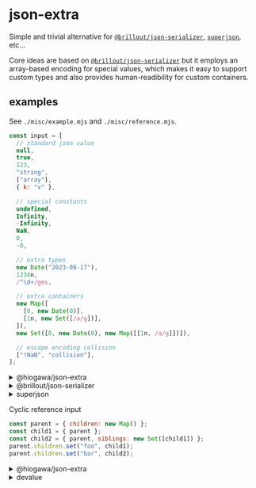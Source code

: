 # json-extra

Simple and trivial alternative for
[`@brillout/json-serializer`](https://github.com/brillout/json-serializer/),
[`superjson`](https://github.com/blitz-js/superjson), etc...

Core ideas are based on [`@brillout/json-serializer`](https://github.com/brillout/json-serializer/)
but it employs an array-based encoding for special values,
which makes it easy to support custom types
and also provides human-readibility for custom containers.

## examples

See `./misc/example.mjs` and `./misc/reference.mjs`.

<!--

-------------------------------------
---- %template-input-start:example% ----

```js
{%shell node ./misc/example.mjs input %}
```

<details><summary>@hiogawa/json-extra</summary>

```json
{%shell node ./misc/example.mjs json-extra %}
```

</details>

<details><summary>@brillout/json-serializer</summary>

```json
{%shell node ./misc/example.mjs @brillout/json-serializer %}
```

</details>

<details><summary>superjson</summary>

```json
{%shell node ./misc/example.mjs superjson %}
```

</details>

Cyclic reference input

```js
const parent = { children: new Map() };
const child1 = { parent };
const child2 = { parent, siblings: new Set([child1]) };
parent.children.set("foo", child1);
parent.children.set("bar", child2);
```

<details><summary>@hiogawa/json-extra</summary>

```json
{%shell node ./misc/reference.mjs json-extra %}
```

</details>

<details><summary>devalue</summary>

```json
{%shell node ./misc/reference.mjs devalue %}
```

</details>

---- %template-input-end:example% ----
-----------------------------------

-->

<!-- %template-output-start:example% -->

```js
const input = [
  // standard json value
  null,
  true,
  123,
  "string",
  ["array"],
  { k: "v" },

  // special constants
  undefined,
  Infinity,
  -Infinity,
  NaN,
  0,
  -0,

  // extra types
  new Date("2023-08-17"),
  1234n,
  /^\d+/gms,

  // extra containers
  new Map([
    [0, new Date(0)],
    [1n, new Set([/a/g])],
  ]),
  new Set([0, new Date(0), new Map([[1n, /a/g]])]),

  // escape encoding collision
  ["!NaN", "collision"],
];
```

<details><summary>@hiogawa/json-extra</summary>

```json
[
  null,
  true,
  123,
  "string",
  ["array"],
  {
    "k": "v"
  },
  ["!undefined", 0],
  ["!Infinity", 0],
  ["!-Infinity", 0],
  ["!NaN", 0],
  0,
  ["!-0", 0],
  ["!Date", "2023-08-17T00:00:00.000Z"],
  ["!BigInt", "1234"],
  ["!RegExp", ["^\\d+", "gms"]],
  [
    "!Map",
    [
      [0, ["!Date", "1970-01-01T00:00:00.000Z"]],
      [
        ["!BigInt", "1"],
        ["!Set", [["!RegExp", ["a", "g"]]]]
      ]
    ]
  ],
  [
    "!Set",
    [
      0,
      ["!Date", "1970-01-01T00:00:00.000Z"],
      [
        "!Map",
        [
          [
            ["!BigInt", "1"],
            ["!RegExp", ["a", "g"]]
          ]
        ]
      ]
    ]
  ],
  ["!", "!NaN", "collision"]
]
```

</details>

<details><summary>@brillout/json-serializer</summary>

```json
[
  null,
  true,
  123,
  "string",
  ["array"],
  {
    "k": "v"
  },
  "!undefined",
  "!Infinity",
  "!-Infinity",
  "!NaN",
  0,
  0,
  "!Date:2023-08-17T00:00:00.000Z",
  "!BigInt:1234",
  "!RegExp:/^\\d+/gms",
  "!Map:[\n  [\n    0,\n    \"!Date:1970-01-01T00:00:00.000Z\"\n  ],\n  [\n    \"!BigInt:1\",\n    \"!Set:[\\n  \\\"!RegExp:/a/g\\\"\\n]\"\n  ]\n]",
  "!Set:[\n  0,\n  \"!Date:1970-01-01T00:00:00.000Z\",\n  \"!Map:[\\n  [\\n    \\\"!BigInt:1\\\",\\n    \\\"!RegExp:/a/g\\\"\\n  ]\\n]\"\n]",
  ["!!NaN", "collision"]
]
```

</details>

<details><summary>superjson</summary>

```json
{
  "json": [
    null,
    true,
    123,
    "string",
    ["array"],
    {
      "k": "v"
    },
    null,
    "Infinity",
    "-Infinity",
    "NaN",
    0,
    "-0",
    "2023-08-17T00:00:00.000Z",
    "1234",
    "/^\\d+/gms",
    [
      [0, "1970-01-01T00:00:00.000Z"],
      ["1", ["/a/g"]]
    ],
    [0, "1970-01-01T00:00:00.000Z", [["1", "/a/g"]]],
    ["!NaN", "collision"]
  ],
  "meta": {
    "values": {
      "6": ["undefined"],
      "7": ["number"],
      "8": ["number"],
      "9": ["number"],
      "11": ["number"],
      "12": ["Date"],
      "13": ["bigint"],
      "14": ["regexp"],
      "15": [
        "map",
        {
          "0.1": ["Date"],
          "1.0": ["bigint"],
          "1.1": [
            "set",
            {
              "0": ["regexp"]
            }
          ]
        }
      ],
      "16": [
        "set",
        {
          "1": ["Date"],
          "2": [
            "map",
            {
              "0.0": ["bigint"],
              "0.1": ["regexp"]
            }
          ]
        }
      ]
    },
    "referentialEqualities": {
      "15.1.0": ["16.2.0.0"]
    }
  }
}
```

</details>

Cyclic reference input

```js
const parent = { children: new Map() };
const child1 = { parent };
const child2 = { parent, siblings: new Set([child1]) };
parent.children.set("foo", child1);
parent.children.set("bar", child2);
```

<details><summary>@hiogawa/json-extra</summary>

```json
{
  "children": [
    "!Map",
    [
      [
        "foo",
        {
          "parent": ["!", 0]
        }
      ],
      [
        "bar",
        {
          "parent": ["!", 0],
          "siblings": ["!Set", [["!", 3]]]
        }
      ]
    ]
  ]
}
```

</details>

<details><summary>devalue</summary>

```json
[
  {
    "children": 1
  },
  ["Map", 2, 3, 4, 5],
  "foo",
  {
    "parent": 0
  },
  "bar",
  {
    "parent": 0,
    "siblings": 6
  },
  ["Set", 3]
]
```

</details>

<!-- %template-output-end:example% -->
